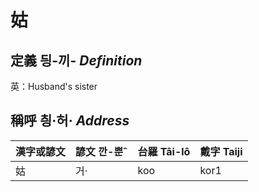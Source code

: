 # 姑
## 定義 딍-끼- _Definition_




英：Husband's sister

## 稱呼 칑·허· _Address_

漢字或諺文 | 諺文 깐-뿐ˆ | 台羅 Tâi-lô | 戴字 Taiji
--- | --- | --- | --- 
姑 | 거· | koo | kor1 
